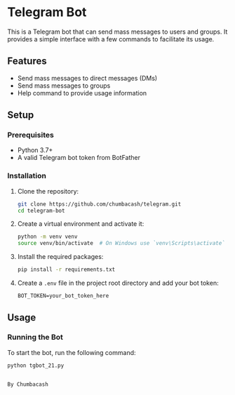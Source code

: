 # Telegram Bot

This is a Telegram bot that can send mass messages to users and groups. It provides a simple interface with a few commands to facilitate its usage.

## Features

- Send mass messages to direct messages (DMs)
- Send mass messages to groups
- Help command to provide usage information

## Setup

### Prerequisites

- Python 3.7+
- A valid Telegram bot token from BotFather

### Installation

1. Clone the repository:
    ```bash
    git clone https://github.com/chumbacash/telegram.git
    cd telegram-bot
    ```

2. Create a virtual environment and activate it:
    ```bash
    python -m venv venv
    source venv/bin/activate  # On Windows use `venv\Scripts\activate`
    ```

3. Install the required packages:
    ```bash
    pip install -r requirements.txt
    ```

4. Create a `.env` file in the project root directory and add your bot token:
    ```env
    BOT_TOKEN=your_bot_token_here
    ```

## Usage

### Running the Bot

To start the bot, run the following command:

```bash
python tgbot_21.py


By Chumbacash